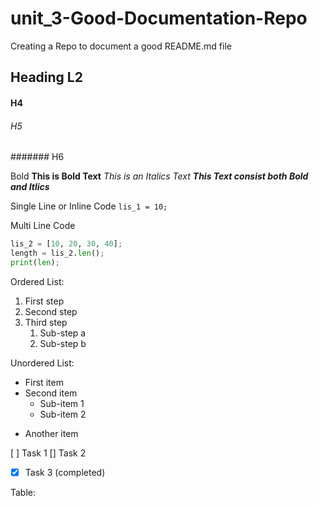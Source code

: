 # unit_3-Good-Documentation-Repo
Creating a Repo to document a good README.md file
## Heading L2
#### H4
###### H5
####### H6


Bold 
**This is Bold Text**
*This is an Italics Text*
***This Text consist both Bold and Itlics***

Single Line or Inline Code
`lis_1 = 10;`

Multi Line Code 
```python
lis_2 = [10, 20, 30, 40];
length = lis_2.len();
print(len);
```


Ordered List:
1. First step
2. Second step
3. Third step
   1. Sub-step a
   2. Sub-step b

Unordered List:
- First item
- Second item
  - Sub-item 1
  - Sub-item 2
* Another item




[ ] Task 1
[] Task 2
- [x] Task 3 (completed)




Table:
